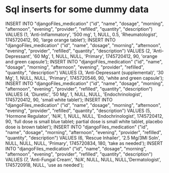 # Sql inserts for some dummy data
INSERT INTO "djangoFiles_medication" ("id", "name", "dosage", "morning", "afternoon", "evening", "provider", "refilled", "quantity", "description") VALUES (1, 'Anti-Inflammatory', '500 mg', 1, NULL, 0.5, 'Rheumatologist', 1745720412, 90, 'large orange tablet');
INSERT INTO "djangoFiles_medication" ("id", "name", "dosage", "morning", "afternoon", "evening", "provider", "refilled", "quantity", "description") VALUES (2, 'Anti-Depressant', '60 Mg', 1, NULL, NULL, 'Primary', 1745720412, 90, 'orange and green capsule');
INSERT INTO "djangoFiles_medication" ("id", "name", "dosage", "morning", "afternoon", "evening", "provider", "refilled", "quantity", "description") VALUES (3, 'Anti-Depressant (supplemental)', '30 Mg', 1, NULL, NULL, 'Primary', 1745720546, 90, 'white and green capsule');
INSERT INTO "djangoFiles_medication" ("id", "name", "dosage", "morning", "afternoon", "evening", "provider", "refilled", "quantity", "description") VALUES (4, 'Diuretic', '50 Mg', 1, NULL, NULL, 'Endochrinologist', 1745720412, 90, 'small white tablet');
INSERT INTO "djangoFiles_medication" ("id", "name", "dosage", "morning", "afternoon", "evening", "provider", "refilled", "quantity", "description") VALUES (5, 'Hormone Regulator', 'N/A', 1, NULL, NULL, 'Endochrinologist', 1745720412, 90, 'full dose is small blue tablet; partial dose is small white tablet, placebo dose is brown tablet');
INSERT INTO "djangoFiles_medication" ("id", "name", "dosage", "morning", "afternoon", "evening", "provider", "refilled", "quantity", "description") VALUES (6, 'Rescue Inhailer', '2.5 Mg/3Ml Soln', NULL, NULL, NULL, 'Primary', 1745720834, 180, 'take as needed');
INSERT INTO "djangoFiles_medication" ("id", "name", "dosage", "morning", "afternoon", "evening", "provider", "refilled", "quantity", "description") VALUES (7, 'Anti-Fungal Cream', 'N/A', NULL, NULL, NULL,'Dermatologist', 1745720918, NULL, 'use as needed');
